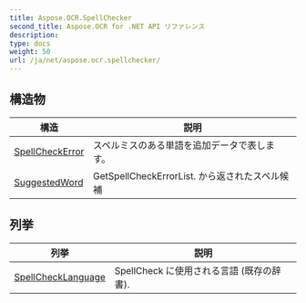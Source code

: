 ```yaml
---
title: Aspose.OCR.SpellChecker
second_title: Aspose.OCR for .NET API リファレンス
description: 
type: docs
weight: 50
url: /ja/net/aspose.ocr.spellchecker/
---
```



## 構造物

| 構造 | 説明 |
| --- | --- |
| [SpellCheckError](./spellcheckerror/) | スペルミスのある単語を追加データで表します。 |
| [SuggestedWord](./suggestedword/) | GetSpellCheckErrorList. から返されたスペル候補 |
## 列挙

| 列挙 | 説明 |
| --- | --- |
| [SpellCheckLanguage](./spellchecklanguage/) | SpellCheck に使用される言語 (既存の辞書). |


